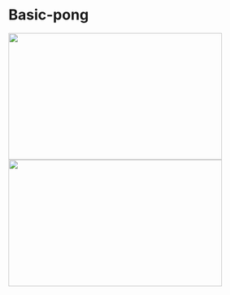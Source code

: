 # Basic-pong

<img height="250" width="420" src='https://user-images.githubusercontent.com/48165276/182508528-cee6c256-e185-4a9a-acb1-4febc0c34d0a.png'> <img height="250" width="420" src='https://user-images.githubusercontent.com/48165276/182508544-db0778c6-c984-4f47-a0de-67d1966180aa.png'>
